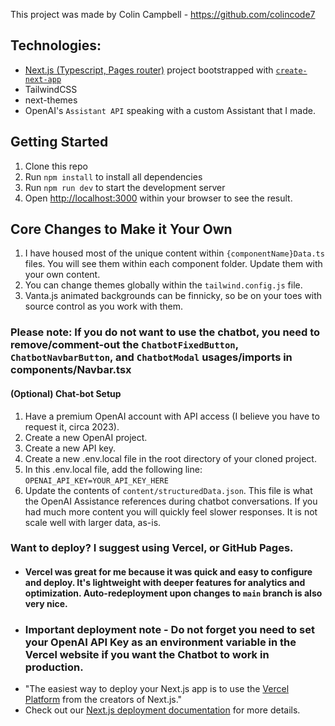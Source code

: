 This project was made by Colin Campbell - https://github.com/colincode7

## Technologies:
- [Next.js (Typescript, Pages router)](https://nextjs.org/) project bootstrapped with [`create-next-app`](https://github.com/vercel/next.js/tree/canary/packages/create-next-app)
- TailwindCSS
- next-themes
- OpenAI's `Assistant API` speaking with a custom Assistant that I made.

## Getting Started

1. Clone this repo
2. Run `npm install` to install all dependencies
3. Run `npm run dev` to start the development server
4. Open [http://localhost:3000](http://localhost:3000) within your browser to see the result.

## Core Changes to Make it Your Own

1. I have housed most of the unique content within `{componentName}Data.ts` files. You will see them within each component folder. Update them with your own content.
2. You can change themes globally within the `tailwind.config.js` file.
3. Vanta.js animated backgrounds can be finnicky, so be on your toes with source control as you work with them.

### Please note: If you do not want to use the chatbot, you need to remove/comment-out the `ChatbotFixedButton`, `ChatbotNavbarButton`, and `ChatbotModal` usages/imports in components/Navbar.tsx

#### (Optional) Chat-bot Setup
1. Have a premium OpenAI account with API access (I believe you have to request it, circa 2023).
2. Create a new OpenAI project.
3. Create a new API key.
4. Create a new .env.local file in the root directory of your cloned project.
5. In this .env.local file, add the following line: `OPENAI_API_KEY=YOUR_API_KEY_HERE`
6. Update the contents of `content/structuredData.json`. This file is what the OpenAI Assistance references during chatbot conversations. If you had much more content you will quickly feel slower responses. It is not scale well with larger data, as-is.

### Want to deploy? I suggest using Vercel, or GitHub Pages.
- #### Vercel was great for me because it was quick and easy to configure and deploy. It's lightweight with deeper features for analytics and optimization. Auto-redeployment upon changes to `main` branch is also very nice.
- ### Important deployment note - Do not forget you need to set your OpenAI API Key as an environment variable in the Vercel website if you want the Chatbot to work in production.
- "The easiest way to deploy your Next.js app is to use the [Vercel Platform](https://vercel.com/new?utm_medium=default-template&filter=next.js&utm_source=create-next-app&utm_campaign=create-next-app-readme) from the creators of Next.js."
- Check out our [Next.js deployment documentation](https://nextjs.org/docs/deployment) for more details.
